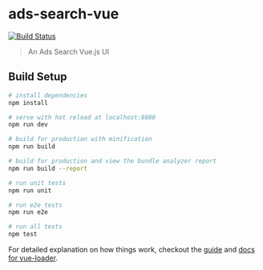 # ads-search-vue

[![Build Status](https://travis-ci.org/herospYL/ads-search-vue.svg?branch=master)](https://travis-ci.org/herospYL/ads-search-vue)

> An Ads Search Vue.js UI

## Build Setup

``` bash
# install dependencies
npm install

# serve with hot reload at localhost:8080
npm run dev

# build for production with minification
npm run build

# build for production and view the bundle analyzer report
npm run build --report

# run unit tests
npm run unit

# run e2e tests
npm run e2e

# run all tests
npm test
```

For detailed explanation on how things work, checkout the [guide](http://vuejs-templates.github.io/webpack/) and [docs for vue-loader](http://vuejs.github.io/vue-loader).
